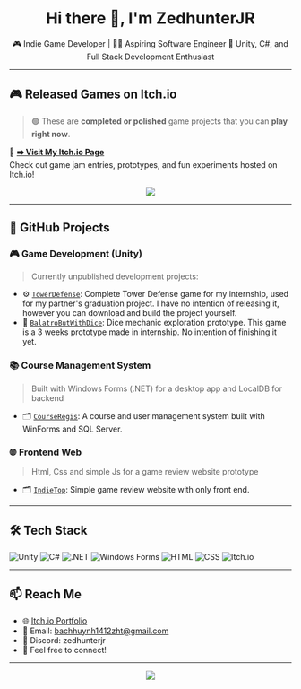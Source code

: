 <h1 align="center">Hi there 👋, I'm ZedhunterJR</h1>

<p align="center">
  🎮 Indie Game Developer | 🧑‍💻 Aspiring Software Engineer  
  🔧 Unity, C#, and Full Stack Development Enthusiast
</p>

---

## 🎮 Released Games on Itch.io

> 🟢 These are **completed or polished** game projects that you can **play right now**.

🔗 **[➡️ Visit My Itch.io Page](https://zedhunterjr.itch.io/)**  
Check out game jam entries, prototypes, and fun experiments hosted on Itch.io!

<p align="center">
  <a href="https://zedhunterjr.itch.io/" target="_blank">
    <img src="https://img.shields.io/badge/-zedhunterjr.itch.io-%23fa5c5c?style=for-the-badge&logo=itch-io&logoColor=white" />
  </a>
</p>


---

## 🧪 GitHub Projects

### 🎮 Game Development (Unity)
> Currently unpublished development projects:
- ⚙️ [`TowerDefense`](https://github.com/ZedhunterJR/TD-intern-project): Complete Tower Defense game for my internship, used for my partner's graduation project. I have no intention of releasing it, however you can download and build the project yourself.
- 🔬 [`BalatroButWithDice`](https://github.com/ZedhunterJR/Intern-card-game): Dice mechanic exploration prototype. This game is a 3 weeks prototype made in internship. No intention of finishing it yet.

### 📚 Course Management System
> Built with Windows Forms (.NET) for a desktop app and LocalDB for backend

- 🗂️ [`CourseRegis`](https://github.com/ZedhunterJR/Course-Regis): A course and user management system built with WinForms and SQL Server.

### 🌐 Frontend Web
> Html, Css and simple Js for a game review website prototype

- 🗂️ [`IndieTop`](https://github.com/ZedhunterJR/Indie-top-html): Simple game review website with only front end.
---

## 🛠 Tech Stack

![Unity](https://img.shields.io/badge/-Unity-000?logo=unity&logoColor=white)
![C#](https://img.shields.io/badge/-C%23-239120?logo=c-sharp&logoColor=white)
![.NET](https://img.shields.io/badge/-.NET-512BD4?logo=dotnet&logoColor=white)
![Windows Forms](https://img.shields.io/badge/-Windows%20Forms-0078D7?logo=windows&logoColor=white)
![HTML](https://img.shields.io/badge/-HTML-E34F26?logo=html5&logoColor=white)
![CSS](https://img.shields.io/badge/-CSS-1572B6?logo=css3&logoColor=white)
![Itch.io](https://img.shields.io/badge/-Itch.io-FA5C5C?logo=itch-io&logoColor=white)

---

## 📫 Reach Me

- 🌐 [Itch.io Portfolio](https://zedhunterjr.itch.io/)
- 📧 Email: bachhuynh1412zht@gmail.com
- 💬 Discord: zedhunterjr
- 📩 Feel free to connect!

---

<p align="center">
  <img src="https://github-readme-stats.vercel.app/api?username=ZedhunterJR&show_icons=true&theme=radical" />
</p>

